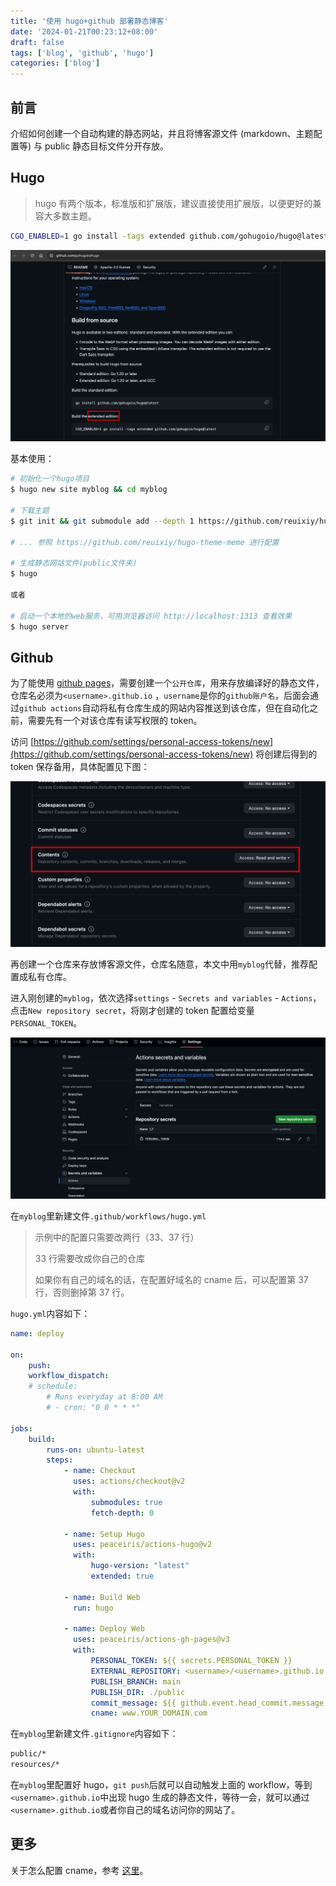 ```yaml
---
title: '使用 hugo+github 部署静态博客'
date: '2024-01-21T00:23:12+08:00'
draft: false
tags: ['blog', 'github', 'hugo']
categories: ['blog']
---
```


## 前言

介绍如何创建一个自动构建的静态网站，并且将博客源文件 (markdown、主题配置等) 与 public 静态目标文件分开存放。

## Hugo

> hugo 有两个版本，标准版和扩展版，建议直接使用扩展版，以便更好的兼容大多数主题。

```bash
CGO_ENABLED=1 go install -tags extended github.com/gohugoio/hugo@latest
```

![](https://raw.githubusercontent.com/zzkrix/blog-images/main/assets/image-20240120230411304.png)

基本使用：

```bash
# 初始化一个hugo项目
$ hugo new site myblog && cd myblog

# 下载主题
$ git init && git submodule add --depth 1 https://github.com/reuixiy/hugo-theme-meme.git themes/meme

# ... 参照 https://github.com/reuixiy/hugo-theme-meme 进行配置

# 生成静态网站文件(public文件夹)
$ hugo

或者

# 启动一个本地的web服务，可用浏览器访问 http://localhost:1313 查看效果
$ hugo server
```

## Github

为了能使用 [github pages](https://pages.github.com/)，需要创建一个`公开仓库`，用来存放编译好的静态文件，仓库名必须为`<username>.github.io` ，`username`是你的`github账户名`，后面会通过`github actions`自动将私有仓库生成的网站内容推送到该仓库，但在自动化之前，需要先有一个对该仓库有读写权限的 token。

访问 [https://github.com/settings/personal-access-tokens/new](https://github.com/settings/personal-access-tokens/new) 将创建后得到的 token 保存备用，具体配置见下图：

![](https://raw.githubusercontent.com/zzkrix/blog-images/main/assets/image-20240120232234674.png)

再创建一个仓库来存放博客源文件，仓库名随意，本文中用`myblog`代替，推荐配置成私有仓库。

进入刚创建的`myblog`，依次选择`settings` - `Secrets and variables` - `Actions`，点击`New repository secret`，将刚才创建的 token 配置给变量`PERSONAL_TOKEN`。

![](https://raw.githubusercontent.com/zzkrix/blog-images/main/assets/image-20240120233618490.png)

在`myblog`里新建文件`.github/workflows/hugo.yml`

> 示例中的配置只需要改两行（33、37 行）
>
> 33 行需要改成你自己的仓库
>
> 如果你有自己的域名的话，在配置好域名的 cname 后，可以配置第 37 行，否则删掉第 37 行。

`hugo.yml`内容如下：

```yaml
name: deploy

on:
    push:
    workflow_dispatch:
    # schedule:
        # Runs everyday at 8:00 AM
        # - cron: "0 0 * * *"

jobs:
    build:
        runs-on: ubuntu-latest
        steps:
            - name: Checkout
              uses: actions/checkout@v2
              with:
                  submodules: true
                  fetch-depth: 0

            - name: Setup Hugo
              uses: peaceiris/actions-hugo@v2
              with:
                  hugo-version: "latest"
                  extended: true

            - name: Build Web
              run: hugo

            - name: Deploy Web
              uses: peaceiris/actions-gh-pages@v3
              with:
                  PERSONAL_TOKEN: ${{ secrets.PERSONAL_TOKEN }}
                  EXTERNAL_REPOSITORY: <username>/<username>.github.io
                  PUBLISH_BRANCH: main
                  PUBLISH_DIR: ./public
                  commit_message: ${{ github.event.head_commit.message }}
                  cname: www.YOUR_DOMAIN.com
```

在`myblog`里新建文件`.gitignore`内容如下：

```bash
public/*
resources/*
```

在`myblog`里配置好 hugo，`git push`后就可以自动触发上面的 workflow，等到 `<username>.github.io`中出现 hugo 生成的静态文件，等待一会，就可以通过`<username>.github.io`或者你自己的域名访问你的网站了。

## 更多

关于怎么配置 cname，参考 [这里](https://www.pseudoyu.com/zh/2022/05/29/deploy_your_blog_using_hugo_and_github_action/)。
